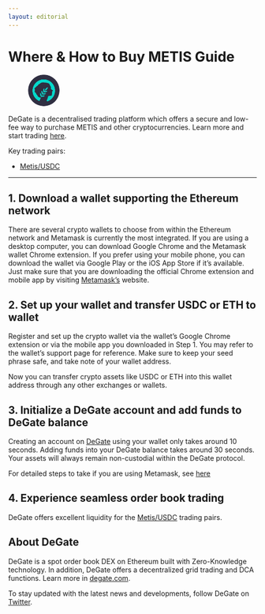 ```yaml
---
layout: editorial
---
```


# Where & How to Buy METIS Guide

<figure><img src="../.gitbook/assets/metis_0x9e32b13ce7f2e80a01932b42553652e053d6ed8e.png" alt="" width="64" style="border-radius: 50%;"><figcaption></figcaption></figure>

DeGate is a decentralised trading platform which offers a secure and low-fee way to purchase METIS and other cryptocurrencies. Learn more and start trading [here](https://app.degate.com/trade/USDC/0x9e32b13ce7f2e80a01932b42553652e053d6ed8e?utm_source=howtobuy).&#x20;

Key trading pairs:

* [Metis/USDC](https://app.degate.com/trade/USDC/Metis?utm_source=howtobuy)

***

## 1. Download a wallet supporting the Ethereum network

There are several crypto wallets to choose from within the Ethereum network and Metamask is currently the most integrated. If you are using a desktop computer, you can download Google Chrome and the Metamask wallet Chrome extension. If you prefer using your mobile phone, you can download the wallet via Google Play or the iOS App Store if it’s available. Just make sure that you are downloading the official Chrome extension and mobile app by visiting [Metamask’s](https://metamask.io/) website.

## 2. Set up your wallet and transfer USDC or ETH to wallet

Register and set up the crypto wallet via the wallet’s Google Chrome extension or via the mobile app you downloaded in Step 1. You may refer to the wallet’s support page for reference. Make sure to keep your seed phrase safe, and take note of your wallet address.&#x20;

Now you can transfer crypto assets like USDC or ETH into this wallet address through any other exchanges or wallets.

## 3. Initialize a DeGate account and add funds to DeGate balance

Creating an account on [DeGate](https://app.degate.com/?utm_source=METIS_howtobuy) using your wallet only takes around 10 seconds. Adding funds into your DeGate balance takes around 30 seconds. Your assets will always remain non-custodial within the DeGate protocol.

For detailed steps to take if you are using Metamask, see [here](https://docs.degate.com/v/product_en/main-features/wallet-connectivity/metamask)

## 4. Experience seamless order book trading

DeGate offers excellent liquidity for the [Metis/USDC](https://app.degate.com/trade/USDC/Metis?utm_source=howtobuy) trading pairs.&#x20;

## About DeGate

DeGate is a spot order book DEX on Ethereum built with Zero-Knowledge technology. In addition, DeGate offers a decentralized grid trading and DCA functions. Learn more in [degate.com](https://degate.com/?utm_source=METIS_howtobuy).

To stay updated with the latest news and developments, follow DeGate on [Twitter](https://twitter.com/degatedex).
